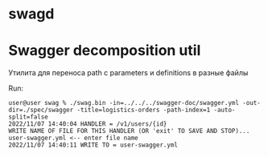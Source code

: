 # swagd
# Swagger decomposition util

Утилита для переноса path с parameters и definitions в разные файлы

Run:

    user@user swag % ./swag.bin -in=../../../swagger-doc/swagger.yml -out-dir=./spec/swagger -title=logistics-orders -path-index=1 -auto-split=false
    2022/11/07 14:40:04 HANDLER = /v1/users/{id}
    WRITE NAME OF FILE FOR THIS HANDLER (OR 'exit' TO SAVE AND STOP)...
    user-swagger.yml <-- enter file name
    2022/11/07 14:40:11 WRITE TO = user-swagger.yml


